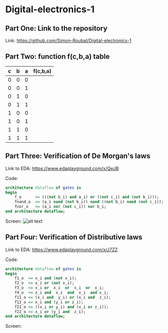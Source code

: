# Digital-electronics-1

## Part One: Link to the repository

Link: https://github.com/Simon-Roubal/Digital-electronics-1

## Part Two: function f(c,b,a) table

| **c** | **b** |**a** | **f(c,b,a)** |
| :-: | :-: | :-: | :-: |
| 0 | 0 | 0 |  |
| 0 | 0 | 1 |  |
| 0 | 1 | 0 |  |
| 0 | 1 | 1 |  |
| 1 | 0 | 0 |  |
| 1 | 0 | 1 |  |
| 1 | 1 | 0 |  |
| 1 | 1 | 1 |  |

## Part Three: Verification of De Morgan's laws

Link to EDA: https://www.edaplayground.com/x/QeJB

Code:
```vhdl
architecture dataflow of gates is
begin
    f_o      <= (((not b_i) and a_i) or ((not c_i) and (not b_i)));
    fnand_o  <= (a_i nand (not b_i)) nand ((not b_i) nand (not c_i));
    fnor_o   <= (a_i nor (not c_i)) nor b_i;
end architecture dataflow;
```
Screen:
![alt text](https://github.com/Simon-Roubal/Digital-electronics-1/blob/main/pictures/Sn%C3%ADmek%20obrazovky%202021-02-10%20141445.png?raw=true)

## Part Four: Verification of Distributive laws


Link to EDA: https://www.edaplayground.com/x/J7ZZ

Code:
```vhdl
architecture dataflow of gates is
begin
    f1_o  <= x_i and (not x_i);
    f2_o  <= x_i or (not x_i);
    f3_o  <= x_i or  x_i  or  x_i  or  x_i;
    f4_o  <= x_i and  x_i  and  x_i  and x_i;
    f11_o <= (x_i and  y_i) or (x_i and  z_i);
    f12_o <= x_i and (y_i or z_i);
    f21_o <= ((x_i or y_i) and (x_i or z_i));
    f22_o <= x_i or (y_i and  z_i);
end architecture dataflow;
```
Screen:

